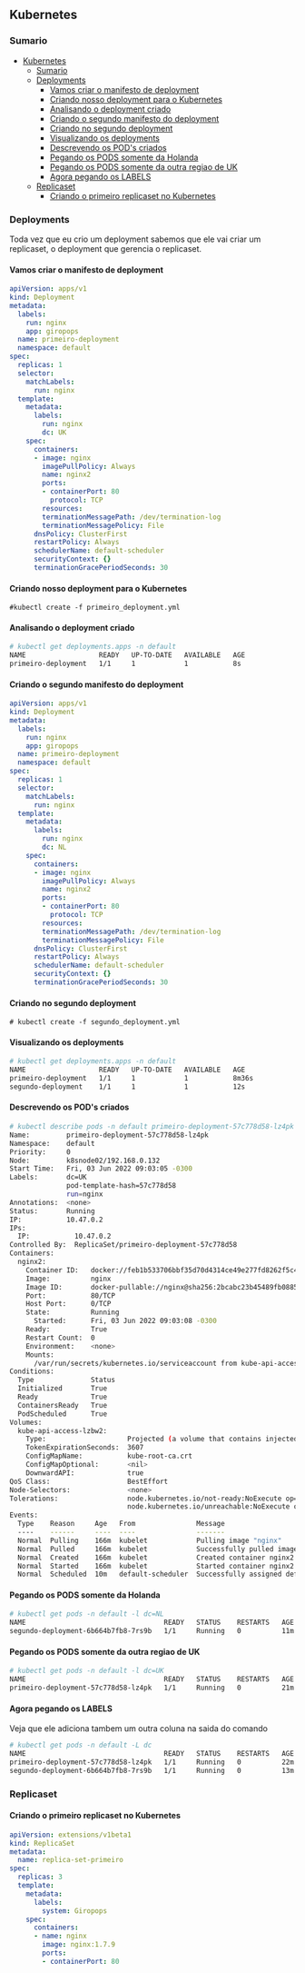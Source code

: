 ## Kubernetes

### Sumario

- [Kubernetes](#kubernetes)
  - [Sumario](#sumario)
  - [Deployments](#deployments)
    - [Vamos criar o manifesto de deployment](#vamos-criar-o-manifesto-de-deployment)
    - [Criando nosso deployment para o Kubernetes](#criando-nosso-deployment-para-o-kubernetes)
    - [Analisando o deployment criado](#analisando-o-deployment-criado)
    - [Criando o segundo manifesto do deployment](#criando-o-segundo-manifesto-do-deployment)
    - [Criando no segundo deployment](#criando-no-segundo-deployment)
    - [Visualizando os deployments](#visualizando-os-deployments)
    - [Descrevendo os POD's criados](#descrevendo-os-pods-criados)
    - [Pegando os PODS somente da Holanda](#pegando-os-pods-somente-da-holanda)
    - [Pegando os PODS somente da outra regiao de UK](#pegando-os-pods-somente-da-outra-regiao-de-uk)
    - [Agora pegando os LABELS](#agora-pegando-os-labels)
  - [Replicaset](#replicaset)
    - [Criando o primeiro replicaset no Kubernetes](#criando-o-primeiro-replicaset-no-kubernetes)

### Deployments
Toda vez que eu crio um deployment sabemos que ele vai criar um replicaset, o deployment que gerencia o replicaset.

#### Vamos criar o manifesto de deployment

```yml
apiVersion: apps/v1
kind: Deployment
metadata:
  labels:
    run: nginx
    app: giropops
  name: primeiro-deployment
  namespace: default
spec:
  replicas: 1
  selector:
    matchLabels:
      run: nginx
  template:
    metadata:
      labels:
        run: nginx
        dc: UK
    spec:
      containers:
      - image: nginx
        imagePullPolicy: Always
        name: nginx2
        ports:
        - containerPort: 80
          protocol: TCP
        resources:
        terminationMessagePath: /dev/termination-log
        terminationMessagePolicy: File
      dnsPolicy: ClusterFirst
      restartPolicy: Always
      schedulerName: default-scheduler
      securityContext: {}
      terminationGracePeriodSeconds: 30
```

#### Criando nosso deployment para o Kubernetes

`#kubectl create -f primeiro_deployment.yml`

#### Analisando o deployment criado

```bash
# kubectl get deployments.apps -n default 
NAME                  READY   UP-TO-DATE   AVAILABLE   AGE
primeiro-deployment   1/1     1            1           8s
```

#### Criando o segundo manifesto do deployment

```yml
apiVersion: apps/v1
kind: Deployment
metadata:
  labels:
    run: nginx
    app: giropops
  name: primeiro-deployment
  namespace: default
spec:
  replicas: 1
  selector:
    matchLabels:
      run: nginx
  template:
    metadata:
      labels:
        run: nginx
        dc: NL
    spec:
      containers:
      - image: nginx
        imagePullPolicy: Always
        name: nginx2
        ports:
        - containerPort: 80
          protocol: TCP
        resources:
        terminationMessagePath: /dev/termination-log
        terminationMessagePolicy: File
      dnsPolicy: ClusterFirst
      restartPolicy: Always
      schedulerName: default-scheduler
      securityContext: {}
      terminationGracePeriodSeconds: 30
```

#### Criando no segundo deployment

`# kubectl create -f segundo_deployment.yml`

#### Visualizando os deployments

```bash
# kubectl get deployments.apps -n default 
NAME                  READY   UP-TO-DATE   AVAILABLE   AGE
primeiro-deployment   1/1     1            1           8m36s
segundo-deployment    1/1     1            1           12s
```

#### Descrevendo os POD's criados

```bash
# kubectl describe pods -n default primeiro-deployment-57c778d58-lz4pk 
Name:         primeiro-deployment-57c778d58-lz4pk
Namespace:    default
Priority:     0
Node:         k8snode02/192.168.0.132
Start Time:   Fri, 03 Jun 2022 09:03:05 -0300
Labels:       dc=UK
              pod-template-hash=57c778d58
              run=nginx
Annotations:  <none>
Status:       Running
IP:           10.47.0.2
IPs:
  IP:           10.47.0.2
Controlled By:  ReplicaSet/primeiro-deployment-57c778d58
Containers:
  nginx2:
    Container ID:   docker://feb1b533706bbf35d70d4314ce49e277fd8262f5c416301fc80f5e09623c46ea
    Image:          nginx
    Image ID:       docker-pullable://nginx@sha256:2bcabc23b45489fb0885d69a06ba1d648aeda973fae7bb981bafbb884165e514
    Port:           80/TCP
    Host Port:      0/TCP
    State:          Running
      Started:      Fri, 03 Jun 2022 09:03:08 -0300
    Ready:          True
    Restart Count:  0
    Environment:    <none>
    Mounts:
      /var/run/secrets/kubernetes.io/serviceaccount from kube-api-access-lzbw2 (ro)
Conditions:
  Type              Status
  Initialized       True
  Ready             True
  ContainersReady   True
  PodScheduled      True
Volumes:
  kube-api-access-lzbw2:
    Type:                    Projected (a volume that contains injected data from multiple sources)
    TokenExpirationSeconds:  3607
    ConfigMapName:           kube-root-ca.crt
    ConfigMapOptional:       <nil>
    DownwardAPI:             true
QoS Class:                   BestEffort
Node-Selectors:              <none>
Tolerations:                 node.kubernetes.io/not-ready:NoExecute op=Exists for 300s
                             node.kubernetes.io/unreachable:NoExecute op=Exists for 300s
Events:
  Type    Reason     Age   From               Message
  ----    ------     ----  ----               -------
  Normal  Pulling    166m  kubelet            Pulling image "nginx"
  Normal  Pulled     166m  kubelet            Successfully pulled image "nginx" in 1.913274346s
  Normal  Created    166m  kubelet            Created container nginx2
  Normal  Started    166m  kubelet            Started container nginx2
  Normal  Scheduled  10m   default-scheduler  Successfully assigned default/primeiro-deployment-57c778d58-lz4pk to k8snode02
```

#### Pegando os PODS somente da Holanda

```bash
# kubectl get pods -n default -l dc=NL
NAME                                  READY   STATUS    RESTARTS   AGE
segundo-deployment-6b664b7fb8-7rs9b   1/1     Running   0          11m
```

#### Pegando os PODS somente da outra regiao de UK

```bash
# kubectl get pods -n default -l dc=UK
NAME                                  READY   STATUS    RESTARTS   AGE
primeiro-deployment-57c778d58-lz4pk   1/1     Running   0          21m
```

#### Agora pegando os LABELS 
Veja que ele adiciona tambem um outra coluna na saida do comando

```bash
# kubectl get pods -n default -L dc
NAME                                  READY   STATUS    RESTARTS   AGE   DC
primeiro-deployment-57c778d58-lz4pk   1/1     Running   0          22m   UK
segundo-deployment-6b664b7fb8-7rs9b   1/1     Running   0          13m   NL
```

### Replicaset

#### Criando o primeiro replicaset no Kubernetes

```yml
apiVersion: extensions/v1beta1
kind: ReplicaSet
metadata:
  name: replica-set-primeiro
spec:
  replicas: 3
  template:
    metadata:
      labels:
        system: Giropops
    spec:
      containers:
      - name: nginx
        image: nginx:1.7.9
        ports:
        - containerPort: 80
```

